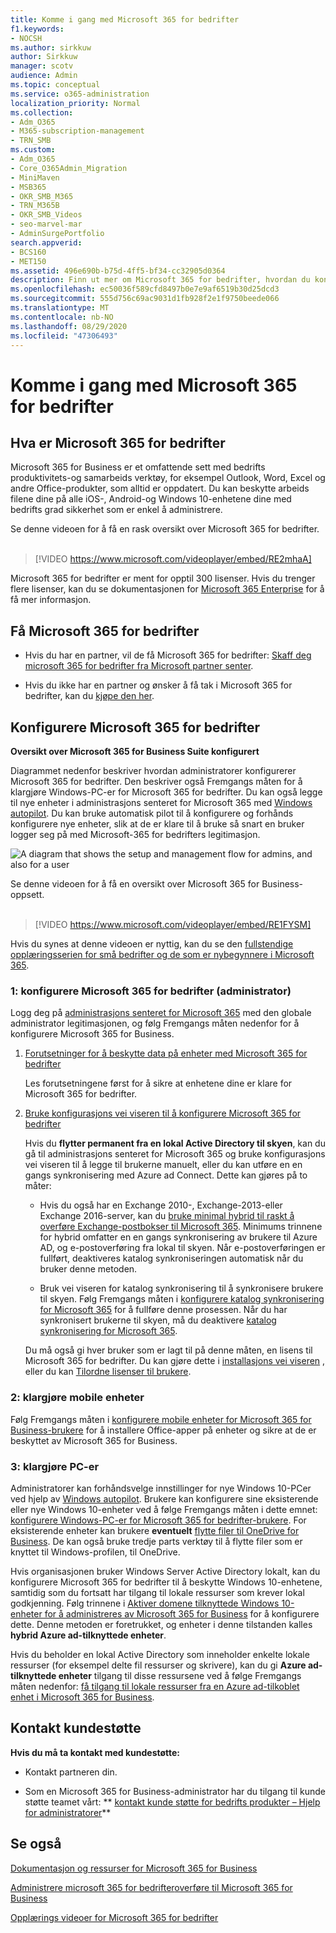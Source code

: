 ```yaml
---
title: Komme i gang med Microsoft 365 for bedrifter
f1.keywords:
- NOCSH
ms.author: sirkkuw
author: Sirkkuw
manager: scotv
audience: Admin
ms.topic: conceptual
ms.service: o365-administration
localization_priority: Normal
ms.collection:
- Adm_O365
- M365-subscription-management
- TRN_SMB
ms.custom:
- Adm_O365
- Core_O365Admin_Migration
- MiniMaven
- MSB365
- OKR_SMB_M365
- TRN_M365B
- OKR_SMB_Videos
- seo-marvel-mar
- AdminSurgePortfolio
search.appverid:
- BCS160
- MET150
ms.assetid: 496e690b-b75d-4ff5-bf34-cc32905d0364
description: Finn ut mer om Microsoft 365 for bedrifter, hvordan du konfigurerer det, og hvordan du klargjør brukernes enheter og PC-er for å sikre at de er beskyttet av Microsoft 365 for Business.
ms.openlocfilehash: ec50036f589cfd8497b0e7e9af6519b30d25dcd3
ms.sourcegitcommit: 555d756c69ac9031d1fb928f2e1f9750beede066
ms.translationtype: MT
ms.contentlocale: nb-NO
ms.lasthandoff: 08/29/2020
ms.locfileid: "47306493"
---
```

# <a name="get-started-with-microsoft-365-for-business"></a>Komme i gang med Microsoft 365 for bedrifter

## <a name="what-is-microsoft-365-for-business"></a>Hva er Microsoft 365 for bedrifter

Microsoft 365 for Business er et omfattende sett med bedrifts produktivitets-og samarbeids verktøy, for eksempel Outlook, Word, Excel og andre Office-produkter, som alltid er oppdatert. Du kan beskytte arbeids filene dine på alle iOS-, Android-og Windows 10-enhetene dine med bedrifts grad sikkerhet som er enkel å administrere.

Se denne videoen for å få en rask oversikt over Microsoft 365 for bedrifter.<br><br>

> [!VIDEO https://www.microsoft.com/videoplayer/embed/RE2mhaA] 
  
Microsoft 365 for bedrifter er ment for opptil 300 lisenser. Hvis du trenger flere lisenser, kan du se dokumentasjonen for [Microsoft 365 Enterprise](https://go.microsoft.com/fwlink/p/?linkid=860986) for å få mer informasjon. 
  
## <a name="get-microsoft-365-for-business"></a>Få Microsoft 365 for bedrifter

- Hvis du har en partner, vil de få Microsoft 365 for bedrifter: [Skaff deg microsoft 365 for bedrifter fra Microsoft partner senter](get-microsoft-365-business.md).
    
- Hvis du ikke har en partner og ønsker å få tak i Microsoft 365 for bedrifter, kan du [kjøpe den her](https://www.microsoft.com/microsoft-365/business).
    
## <a name="set-up-microsoft-365-for-business"></a>Konfigurere Microsoft 365 for bedrifter

 **Oversikt over Microsoft 365 for Business Suite konfigurert**
  
Diagrammet nedenfor beskriver hvordan administratorer konfigurerer Microsoft 365 for bedrifter. Den beskriver også Fremgangs måten for å klargjøre Windows-PC-er for Microsoft 365 for bedrifter. Du kan også legge til nye enheter i administrasjons senteret for Microsoft 365 med [Windows autopilot](add-autopilot-devices-and-profile.md). Du kan bruke automatisk pilot til å konfigurere og forhånds konfigurere nye enheter, slik at de er klare til å bruke så snart en bruker logger seg på med Microsoft-365 for bedrifters legitimasjon.
  
![A diagram that shows the setup and management flow for admins, and also for a user](../media/249f81fc-7e79-44c7-8425-3a0b7b651c3b.png)

Se denne videoen for å få en oversikt over Microsoft 365 for Business-oppsett.<br><br>

> [!VIDEO https://www.microsoft.com/videoplayer/embed/RE1FYSM] 

Hvis du synes at denne videoen er nyttig, kan du se den [fullstendige opplæringsserien for små bedrifter og de som er nybegynnere i Microsoft 365](https://support.microsoft.com/office/6ab4bbcd-79cf-4000-a0bd-d42ce4d12816).

  
### <a name="1-set-up-microsoft-365-for-business-admin"></a>1: konfigurere Microsoft 365 for bedrifter (administrator)

Logg deg på [administrasjons senteret for Microsoft 365](https://portal.office.com/adminportal/home) med den globale administrator legitimasjonen, og følg Fremgangs måten nedenfor for å konfigurere Microsoft 365 for Business. 
  
1. [Forutsetninger for å beskytte data på enheter med Microsoft 365 for bedrifter](pre-requisites-for-data-protection.md)
    
    Les forutsetningene først for å sikre at enhetene dine er klare for Microsoft 365 for bedrifter.
    
2. [Bruke konfigurasjons vei viseren til å konfigurere Microsoft 365 for bedrifter](set-up.md)
    
    Hvis du **flytter permanent fra en lokal Active Directory til skyen**, kan du gå til administrasjons senteret for Microsoft 365 og bruke konfigurasjons vei viseren til å legge til brukerne manuelt, eller du kan utføre en en gangs synkronisering med Azure ad Connect. Dette kan gjøres på to måter: 
    
    - Hvis du også har en Exchange 2010-, Exchange-2013-eller Exchange 2016-server, kan du [bruke minimal hybrid til raskt å overføre Exchange-postbokser til Microsoft 365](https://docs.microsoft.com/Exchange/mailbox-migration/use-minimal-hybrid-to-quickly-migrate). Minimums trinnene for hybrid omfatter en en gangs synkronisering av brukere til Azure AD, og e-postoverføring fra lokal til skyen. Når e-postoverføringen er fullført, deaktiveres katalog synkroniseringen automatisk når du bruker denne metoden.
    
    - Bruk vei viseren for katalog synkronisering til å synkronisere brukere til skyen. Følg Fremgangs måten i [konfigurere katalog synkronisering for Microsoft 365](https://docs.microsoft.com/microsoft-365/enterprise/set-up-directory-synchronization) for å fullføre denne prosessen. Når du har synkronisert brukerne til skyen, må du deaktivere [katalog synkronisering for Microsoft 365](https://docs.microsoft.com/microsoft-365/enterprise/turn-off-directory-synchronization).
    
    Du må også gi hver bruker som er lagt til på denne måten, en lisens til Microsoft 365 for bedrifter. Du kan gjøre dette i [installasjons vei viseren](set-up.md) , eller du kan [Tilordne lisenser til brukere](../admin/manage/assign-licenses-to-users.md).
    
### <a name="2-prepare-mobile-devices"></a>2: klargjøre mobile enheter

Følg Fremgangs måten i [konfigurere mobile enheter for Microsoft 365 for Business-brukere](set-up-mobile-devices.md) for å installere Office-apper på enheter og sikre at de er beskyttet av Microsoft 365 for Business. 
  
### <a name="3-prepare-pcs"></a>3: klargjøre PC-er

Administratorer kan forhåndsvelge innstillinger for nye Windows 10-PCer ved hjelp av [Windows autopilot](add-autopilot-devices-and-profile.md). Brukere kan konfigurere sine eksisterende eller nye Windows 10-enheter ved å følge Fremgangs måten i dette emnet: [konfigurere Windows-PC-er for Microsoft 365 for bedrifter-brukere](set-up-windows-devices.md). For eksisterende enheter kan brukere **eventuelt** [flytte filer til OneDrive for Business](move-files-to-onedrive.md). De kan også bruke tredje parts verktøy til å flytte filer som er knyttet til Windows-profilen, til OneDrive.
  
Hvis organisasjonen bruker Windows Server Active Directory lokalt, kan du konfigurere Microsoft 365 for bedrifter til å beskytte Windows 10-enhetene, samtidig som du fortsatt har tilgang til lokale ressurser som krever lokal godkjenning. Følg trinnene i [Aktiver domene tilknyttede Windows 10-enheter for å administreres av Microsoft 365 for Business](manage-windows-devices.md) for å konfigurere dette. Denne metoden er foretrukket, og enheter i denne tilstanden kalles **hybrid Azure ad-tilknyttede enheter**. 
  
Hvis du beholder en lokal Active Directory som inneholder enkelte lokale ressurser (for eksempel delte fil ressurser og skrivere), kan du gi **Azure ad-tilknyttede enheter** tilgang til disse ressursene ved å følge Fremgangs måten nedenfor: [få tilgang til lokale ressurser fra en Azure ad-tilkoblet enhet i Microsoft 365 for Business](access-resources.md).
  
  
## <a name="contact-support"></a>Kontakt kundestøtte

 **Hvis du må ta kontakt med kundestøtte:**
  
- Kontakt partneren din.
    
- Som en Microsoft 365 for Business-administrator har du tilgang til kunde støtte teamet vårt: ** [kontakt kunde støtte for bedrifts produkter – Hjelp for administratorer](https://docs.microsoft.com/microsoft-365/admin/contact-support-for-business-products)**
    
## <a name="see-also"></a>Se også

[Dokumentasjon og ressurser for Microsoft 365 for Business](https://go.microsoft.com/fwlink/p/?linkid=853701)
  
[Administrere microsoft 365 for bedrifter](manage.md)[overføre til Microsoft 365 for Business](migrate-to-microsoft-365-business.md)

[Opplærings videoer for Microsoft 365 for bedrifter](https://support.microsoft.com/office/6ab4bbcd-79cf-4000-a0bd-d42ce4d12816) 

